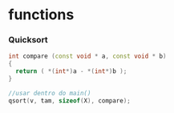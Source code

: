 # functions

### Quicksort

```c++
int compare (const void * a, const void * b)
{
  return ( *(int*)a - *(int*)b );
}

//usar dentro do main()
qsort(v, tam, sizeof(X), compare);
```
